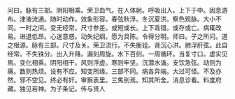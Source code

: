 问曰。脉有三部。阴阳相乘。荣卫血气。在人体躬。呼吸出入。上下于中。因息游布。津液流通。随时动作。效象形容。春弦秋浮。冬沉夏洪。察色观脉。大小不同。一时之间。变无经常。尺寸参差。或短或长。上下乖错。或存或亡。病辄改易。进退低昂。心迷意惑。动失纪纲。愿为具陈。令得分明。师曰。子之所问。道之根源。脉有三部。尺寸及关。荣卫流行。不失衡铨。肾沉心洪。肺浮肝弦。此自经常。不失铢分。出入升降。漏刻周旋。水下百刻。一周循环。当复寸口。虚实见焉。变化相乘。阴阳相干。风则浮虚。寒则牢坚。沉潜水滀。支饮急弦。动则为痛。数则热烦。设有不应。知变所缘。三部不同。病各异端。大过可怪。不及亦然。邪不空见。终必有奸。审察表里。三焦别焉。知其所舍。消息诊看。料度府藏。独见若神。为子条记。传与贤人